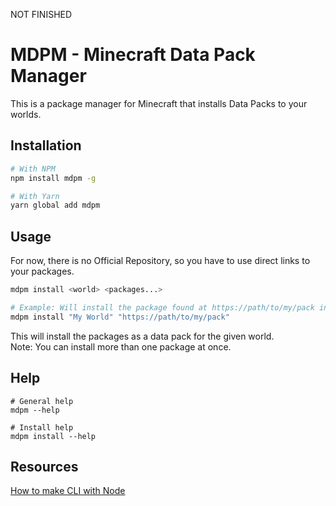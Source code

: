 NOT FINISHED

# MDPM - Minecraft Data Pack Manager
This is a package manager for Minecraft that installs Data Packs to your worlds.

## Installation
```bash
# With NPM
npm install mdpm -g

# With Yarn
yarn global add mdpm
```

## Usage
For now, there is no Official Repository, so you have to use direct links to your packages.
```bash
mdpm install <world> <packages...>

# Example: Will install the package found at https://path/to/my/pack in the world My World
mdpm install "My World" "https://path/to/my/pack"
```
This will install the packages as a data pack for the given world.  
Note: You can install more than one package at once.

## Help
```
# General help
mdpm --help

# Install help
mdpm install --help
```

## Resources
[How to make CLI with Node](https://developer.atlassian.com/blog/2015/11/scripting-with-node/)
